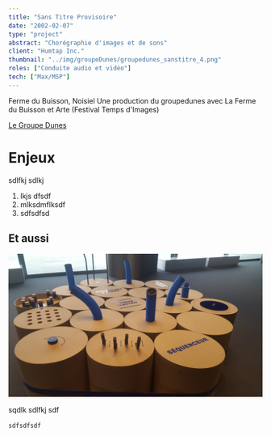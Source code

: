 ```yaml
---
title: "Sans Titre Provisoire"
date: "2002-02-07"
type: "project" 
abstract: "Chorégraphie d'images et de sons"
client: "Humtap Inc."
thumbnail: "../img/groupeDunes/groupedunes_sanstitre_4.png"
roles: ["Conduite audio et vidéo"]
tech: ["Max/MSP"]
---
```


Ferme du Buisson, Noisiel
Une production du groupedunes avec La Ferme du Buisson et Arte (Festival Temps d'Images)

[Le Groupe Dunes](http://www.groupedunes.fr)

# Enjeux 
sdlfkj sdlkj 

1. lkjs dfsdf
2. mlksdmflksdf
3. sdfsdfsd

## Et aussi

![Studio Electro](../img/philharmoniePetiteFabrique/electro.jpg)

sqdlk sdlfkj sdf

```
sdfsdfsdf
```
